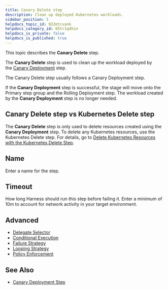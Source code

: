 ```yaml
---
title: Canary Delete step
description: Clean up deployed Kubernetes workloads.
sidebar_position: 5
helpdocs_topic_id: 922mtcvank
helpdocs_category_id: 85tr1q4hin
helpdocs_is_private: false
helpdocs_is_published: true
---
```


This topic describes the **Canary Delete** step.

The **Canary Delete** step is used to clean up the workload deployed by the [Canary Deployment](/docs/continuous-delivery/deploy-srv-diff-platforms/kubernetes/cd-k8s-ref/canary-deployment-step) step.

The Canary Delete step usually follows a Canary Deployment step.

If the **Canary Deployment** step is successful, the stage will move onto the Primary step group and the Rolling Deployment step. The workload created by the **Canary Deployment** step is no longer needed.

## Canary Delete step vs Kubernetes Delete step

The **Canary Delete** step is only used to delete resources created using the **Canary Deployment** step. To delete any Kubernetes resources, use the Kubernetes Delete step. For details, go to [Delete Kubernetes Resources with the Kubernetes Delete Step](/docs/continuous-delivery/deploy-srv-diff-platforms/kubernetes/kubernetes-executions/delete-kubernetes-resources).

## Name

Enter a name for the step.

## Timeout

How long Harness should run this step before failing it. Enter a minimum of 10m to account for network activity in your target environment.

## Advanced

* [Delegate Selector](/docs/platform/delegates/manage-delegates/select-delegates-with-selectors/)
* [Conditional Execution](/docs/platform/pipelines/w_pipeline-steps-reference/step-skip-condition-settings/)
* [Failure Strategy](/docs/platform/pipelines/w_pipeline-steps-reference/step-failure-strategy-settings/)
* [Looping Strategy](/docs/platform/pipelines/looping-strategies-matrix-repeat-and-parallelism/)
* [Policy Enforcement](/docs/platform/governance/Policy-as-code/harness-governance-overview)

## See Also

* [Canary Deployment Step](/docs/continuous-delivery/deploy-srv-diff-platforms/kubernetes/cd-k8s-ref/canary-deployment-step)

